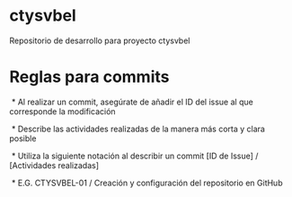 # ctysvbel
Repositorio de desarrollo para proyecto ctysvbel

# Reglas para commits
  * Al realizar un commit, asegúrate de añadir el ID del issue al que corresponde la modificación
  
  * Describe las actividades realizadas de la manera más corta y clara posible
  
  * Utiliza la siguiente notación al describir un commit [ID de Issue] / [Actividades realizadas]
  
  * E.G. CTYSVBEL-01 / Creación y configuración del repositorio en GitHub
